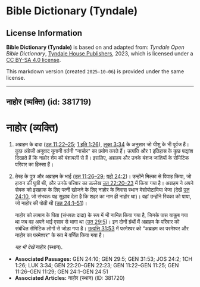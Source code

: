 # Bible Dictionary (Tyndale)

## License Information

**Bible Dictionary (Tyndale)** is based on and adapted from: _Tyndale Open Bible Dictionary_, [Tyndale House Publishers](https://tyndaleopenresources.com/), 2023, which is licensed under a [CC BY-SA 4.0 license](https://creativecommons.org/licenses/by-sa/4.0/legalcode.en).

This markdown version (created `2025-10-06`) is provided under the same license.



--------------------------------

## नाहोर (व्यक्ति) (id: 381719)

नाहोर (व्यक्ति)
===============

1. अब्राहम के दादा ([उत 11:22–25](https://ref.ly/Gen11:22-Gen11:25); [1 इति 1:26](https://ref.ly/1Chr1:26)), [लूका 3:34](https://ref.ly/Luke3:34) के अनुसार जो यीशु के भी पूर्वज हैं। कुछ अंग्रेजी अनुवाद यूनानी वर्तनी "नाचोर" का प्रयोग करते हैं। उत्पत्ति और 1 इतिहास के कुछ पद्यांश दिखाते हैं कि नाहोर शेम की वंशावली से हैं। इसलिए, अब्राहम और उनके वंशज जातियों के सेमिटिक परिवार का हिस्सा हैं।
2. तेरह के पुत्र और अब्राहम के भाई ([उत 11:26–29](https://ref.ly/Gen11:26-Gen11:29); [यहो 24:2](https://ref.ly/Josh24:2))। उन्होंने मिल्का से विवाह किया, जो हारान की पुत्री थी, और उनके परिवार का उल्लेख [उत 22:20–23](https://ref.ly/Gen22:20-Gen22:23) में किया गया है। अब्राहम ने अपने सेवक को इसहाक के लिए पत्नी खोजने के लिए नाहोर के निवास स्थान मेसोपोटामिया भेजा (देखें [उत 24:10](https://ref.ly/Gen24:10), जो संभवतः यह सुझाव देता है कि शहर का नाम ही नाहोर था)। वहां उन्होंने रिबका को पाया, जो नाहोर की पोती थी ([उत 24:1–51](https://ref.ly/Gen24:1-Gen24:51))।

    नाहोर को लाबान के पिता (संभवतः दादा) के रूप में भी नामित किया गया है, जिनके पास याकूब गया था जब वह अपने भाई एसाव से भागा था ([उत 29:5](https://ref.ly/Gen29:5))। इन दोनों ग्रंथों में अब्राहम के परिवार को संबंधित सेमिटिक लोगों से जोड़ा गया है। [उत्पत्ति 31:53](https://ref.ly/Gen31:53) में परमेश्वर को “अब्राहम का परमेश्वर और नाहोर का परमेश्वर” के रूप में वर्णित किया गया है।

    *यह भी देखें* नाहोर (स्थान).

* **Associated Passages:** GEN 24:10; GEN 29:5; GEN 31:53; JOS 24:2; 1CH 1:26; LUK 3:34; GEN 22:20–GEN 22:23; GEN 11:22–GEN 11:25; GEN 11:26–GEN 11:29; GEN 24:1–GEN 24:51
* **Associated Articles:** नाहोर (स्थान) (ID: 381720)

